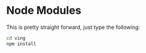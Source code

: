 # Node Modules

This is pretty straight forward, just type the following:

```bash
cd ving
npm install
```